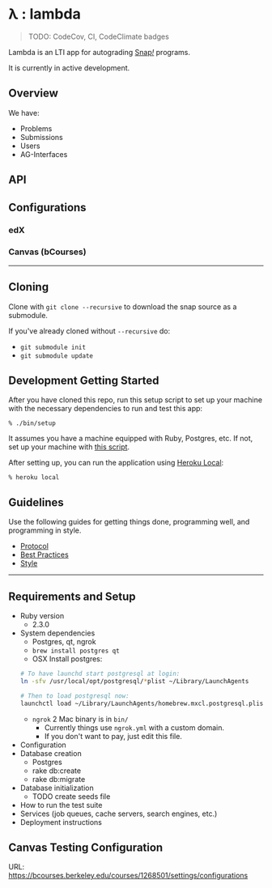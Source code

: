 # λ : lambda
> TODO: CodeCov, CI, CodeClimate badges

Lambda is an LTI app for autograding [Snap<em>!</em>][1] programs.

It is currently in active development.

[1]: http://snap.berkeley.edu

## Overview

We have:
* Problems
* Submissions
* Users
* AG-Interfaces

## API

## Configurations
### edX
### Canvas (bCourses)


---

## Cloning
Clone with `git clone --recursive` to download the snap source as a submodule.

If you've already cloned without `--recursive` do:

* `git submodule init`
* `git submodule update`



## Development Getting Started

After you have cloned this repo, run this setup script to set up your machine
with the necessary dependencies to run and test this app:

    % ./bin/setup

It assumes you have a machine equipped with Ruby, Postgres, etc. If not, set up
your machine with [this script].

[this script]: https://github.com/thoughtbot/laptop

After setting up, you can run the application using [Heroku Local]:

    % heroku local

[Heroku Local]: https://devcenter.heroku.com/articles/heroku-local


## Guidelines

Use the following guides for getting things done, programming well, and
programming in style.

* [Protocol](http://github.com/thoughtbot/guides/blob/master/protocol)
* [Best Practices](http://github.com/thoughtbot/guides/blob/master/best-practices)
* [Style](http://github.com/thoughtbot/guides/blob/master/style)

---


## Requirements and Setup
* Ruby version
	* 2.3.0
* System dependencies
	* Postgres, qt, ngrok
	* `brew install postgres qt`
	* OSX Install postgres:
	```sh
	# To have launchd start postgresql at login:
	ln -sfv /usr/local/opt/postgresql/*plist ~/Library/LaunchAgents

	# Then to load postgresql now:
	launchctl load ~/Library/LaunchAgents/homebrew.mxcl.postgresql.plist
	```
	* `ngrok` 2 Mac binary is in `bin/`
		* Currently things use `ngrok.yml` with a custom domain.
		* If you don't want to pay, just edit this file.
* Configuration
* Database creation
	* Postgres
	* rake db:create 
	* rake db:migrate
* Database initialization
	* TODO create seeds file
* How to run the test suite
* Services (job queues, cache servers, search engines, etc.)
* Deployment instructions


## Canvas Testing Configuration
URL: https://bcourses.berkeley.edu/courses/1268501/settings/configurations

